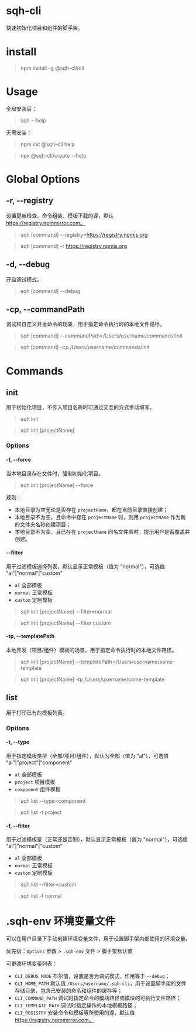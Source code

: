 # sqh-cli

快速初始化项目和组件的脚手架。

# install

> npm install -g @sqh-cli/cli

# Usage

全局安装后：

> sqh --help

无需安装：

> npm init @sqh-cli help

> npx @sqh-cli/create --help

# Global Options

## -r, --registry

设置更新检查、命令组装、模板下载的源，默认 https://registry.npmmirror.com。

> sqh [command] --registry=https://registry.npmjs.org

> sqh [command] -r https://registry.npmjs.org

## -d, --debug

开启调试模式。

> sqh [command] --debug

## -cp, --commandPath

调试和自定义开发命令的场景，用于指定命令执行时的本地文件路径。

> sqh [command] --commandPath=/Users/username/commands/init

> sqh [command] -cp /Users/username/commands/init


# Commands

## init

用于初始化项目，不传入项目名称时可通过交互的方式手动填写。

> sqh init

> sqh init [projectName]

### Options

#### -f, --force

当本地目录存在文件时，强制初始化项目。

> sqh init [projectName] --force

规则：

- 本地目录为空无论是否存在 `projectName`，都在当前目录直接创建；
- 本地目录不为空，且命令中存在 `projectName` 时，则用 `projectName` 作为新的文件夹名称创建项目；
- 本地目录不为空，且已存在 `projectName` 同名文件夹时，提示用户是否覆盖并创建。

#### --filter

用于过滤模板选择列表，默认显示正常模板（值为 "normal"），可选值 "al"|"normal"|"custom"

- `al` 全部模板
- `normal` 正常模板
- `custom` 定制模板

> sqh init [projectName] --filter=normal

> sqh init [projectName] --filter custom

#### -tp, --templatePath

本地开发（项目/组件）模板的场景，用于指定命令执行时的本地文件路径。

> sqh init [projectName] --templatePath=/Users/username/some-template

> sqh init [projectName] -tp /Users/username/some-template

## list

用于打印已有的模板列表。

### Options

#### -t, --type

用于指定模板类型（全部/项目/组件），默认为全部（值为 "al"），可选值 "al"|"project"|"component"

- `al` 全部模板
- `project` 项目模板
- `component` 组件模板

> sqh list --type=component

> sqh list -t project

#### -f, --filter

用于过滤模板是（正常还是定制），默认显示正常模板（值为 "normal"），可选值 "al"|"normal"|"custom"

- `al` 全部模板
- `normal` 正常模板
- `custom` 定制模板

> sqh list --filter=custom

> sqh list -f normal

# .sqh-env 环境变量文件

可以在用户目录下手动创建环境变量文件，用于设置脚手架内部使用的环境变量。

优先级：`Options` 参数 > `.sqh-env` 文件 > 脚手架默认值

可更改环境变量列表：

- `CLI_DEBUG_MODE` 布尔值，设置是否为调试模式，作用等于 `--debug`；
- `CLI_HOME_PATH` 默认值 `/Users/username/.sqh-cli`，用于设置脚手架的文件存储目录，包含已安装的命令和组件的缓存等；
- `CLI_COMMAND_PATH` 调试时指定命令的模块路径或模块的可执行文件路径；
- `CLI_TEMPLATE_PATH` 调试时指定操作的本地模板路径；
- `CLI_REGISTRY` 安装命令和模板等所使用的源，默认值 https://registry.npmmirror.com。
